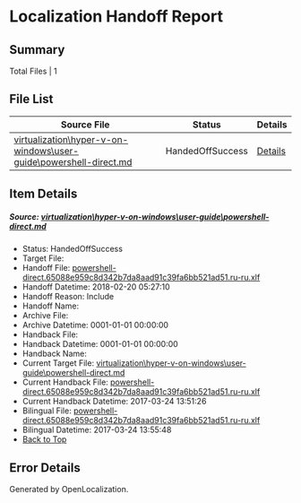 # <a name='report-top'></a> Localization Handoff Report

## Summary
 Total Files | 1

## File List
 Source File | Status | Details 
 ----------- | ------ | ------- 
 [virtualization\hyper-v-on-windows\user-guide\powershell-direct.md](https://github.com/Microsoft/Virtualization-Documentation-Private/blob/e7fa38bcb7744a34e7a58978b55af1fbf6353247/virtualization/hyper-v-on-windows/user-guide/powershell-direct.md) | HandedOffSuccess | [Details](#779dcf51d4903c9467cc52dbadb865beb9929bd2320)

## Item Details
##### <a name='779dcf51d4903c9467cc52dbadb865beb9929bd2320'></a> Source: [virtualization\hyper-v-on-windows\user-guide\powershell-direct.md](https://github.com/Microsoft/Virtualization-Documentation-Private/blob/e7fa38bcb7744a34e7a58978b55af1fbf6353247/virtualization/hyper-v-on-windows/user-guide/powershell-direct.md)
* Status: HandedOffSuccess
* Target File: 
* Handoff File: [powershell-direct.65088e959c8d342b7da8aad91c39fa6bb521ad51.ru-ru.xlf](https://github.com/MicrosoftDocs/Virtualization-Documentation-Private.handoff/blob/50210626e1d9d2be67ea0053faa45f41003ab9cf/ol-handoff/MicrosoftDocs/Virtualization-Documentation-Private.ru-ru/live/powershell-direct.65088e959c8d342b7da8aad91c39fa6bb521ad51.ru-ru.xlf)
* Handoff Datetime: 2018-02-20 05:27:10
* Handoff Reason: Include
* Handoff Name: 
* Archive File: 
* Archive Datetime: 0001-01-01 00:00:00
* Handback File: 
* Handback Datetime: 0001-01-01 00:00:00
* Handback Name: 
* Current Target File: [virtualization\hyper-v-on-windows\user-guide\powershell-direct.md](https://github.com/MicrosoftDocs/Virtualization-Documentation-Private.ru-ru/blob/acb5c88f6cafcc4ed2e300234c2f1a456634af10/virtualization/hyper-v-on-windows/user-guide/powershell-direct.md)
* Current Handback File: [powershell-direct.65088e959c8d342b7da8aad91c39fa6bb521ad51.ru-ru.xlf](https://github.com/MicrosoftDocs/Virtualization-Documentation-Private.handback/blob/21bfd91373f92b540f1a914790bb4d09fe99bf58/ol-handback/Microsoft/Virtualization-Documentation-Private.ru-ru/live/powershell-direct.65088e959c8d342b7da8aad91c39fa6bb521ad51.ru-ru.xlf)
* Current Handback Datetime: 2017-03-24 13:51:26
* Bilingual File: [powershell-direct.65088e959c8d342b7da8aad91c39fa6bb521ad51.ru-ru.xlf](https://github.com/MicrosoftDocs/Virtualization-Documentation-Private.handback/blob/21bfd91373f92b540f1a914790bb4d09fe99bf58/ol-handback/Microsoft/Virtualization-Documentation-Private.ru-ru/live/powershell-direct.65088e959c8d342b7da8aad91c39fa6bb521ad51.ru-ru.xlf)
* Bilingual Datetime: 2017-03-24 13:55:48
* [Back to Top](#report-top)


## Error Details

Generated by OpenLocalization.
